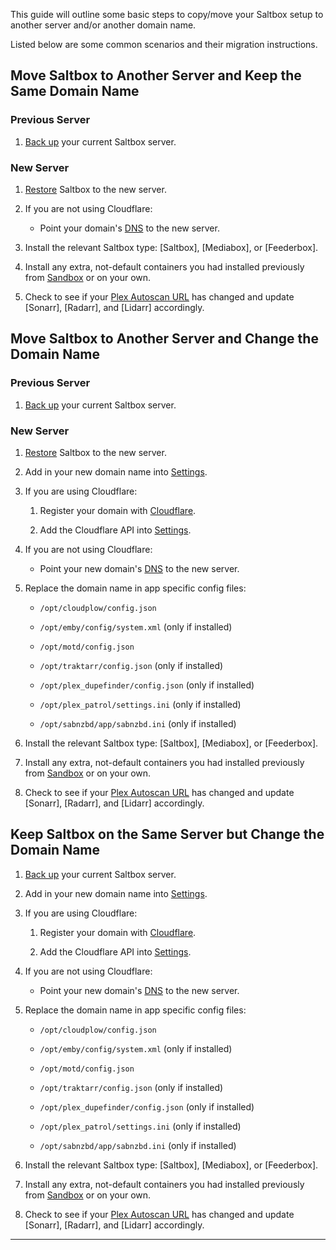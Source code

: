 This guide will outline some basic steps to copy/move your Saltbox setup to another server and/or another domain name.

Listed below are some common scenarios and their migration instructions.

## Move Saltbox to Another Server and Keep the Same Domain Name

### Previous Server

1. [Back up](backup.md) your current Saltbox server.

### New Server

1. [Restore](restore.md) Saltbox to the new server.

2. If you are not using Cloudflare:

   - Point your domain's [DNS](../saltbox/prerequisites/prerequisites.md#domain) to the new server.

3. Install the relevant Saltbox type: [Saltbox], [Mediabox], or [Feederbox].

4. Install any extra, not-default containers you had installed previously from [Sandbox](../../sandbox/index.md) or on your own.

5. Check to see if your [Plex Autoscan URL]([../apps/plex-autoscan/#obtaining-the-plex-autoscan-url) has changed and update [Sonarr], [Radarr], and [Lidarr] accordingly.

## Move Saltbox to Another Server and Change the Domain Name

### Previous Server

1. [Back up](backup.md) your current Saltbox server.

### New Server

1. [Restore](restore.md) Saltbox to the new server.

2. Add in your new domain name into [Settings](settings.md).

3. If you are using Cloudflare:

   1. Register your domain with [Cloudflare](../../faq/Cloudflare.md).

   2. Add the Cloudflare API into [Settings](settings.md).

4. If you are not using Cloudflare:

   - Point your new domain's [DNS](../prerequisites/prerequisites/#domain) to the new server.

5. Replace the domain name in app specific config files:

   - `/opt/cloudplow/config.json`

   - `/opt/emby/config/system.xml` (only if installed)

   - `/opt/motd/config.json`

   - `/opt/traktarr/config.json` (only if installed)

   - `/opt/plex_dupefinder/config.json` (only if installed)

   - `/opt/plex_patrol/settings.ini` (only if installed)

   - `/opt/sabnzbd/app/sabnzbd.ini` (only if installed)

3. Install the relevant Saltbox type: [Saltbox], [Mediabox], or [Feederbox].

4. Install any extra, not-default containers you had installed previously from [Sandbox](../../sandbox/index.md) or on your own.

5. Check to see if your [Plex Autoscan URL]([../apps/plex-autoscan/#obtaining-the-plex-autoscan-url) has changed and update [Sonarr], [Radarr], and [Lidarr] accordingly.

## Keep Saltbox on the Same Server but Change the Domain Name

1. [Back up](backup.md) your current Saltbox server.

2. Add in your new domain name into [Settings](settings.md).

3. If you are using Cloudflare:

   1. Register your domain with [Cloudflare](../../faq/Cloudflare.md).

   2. Add the Cloudflare API into [Settings](settings.md).

4. If you are not using Cloudflare:

   - Point your new domain's [DNS](../prerequisites/prerequisites/#domain) to the new server.

5. Replace the domain name in app specific config files:

   - `/opt/cloudplow/config.json`

   - `/opt/emby/config/system.xml` (only if installed)

   - `/opt/motd/config.json`

   - `/opt/traktarr/config.json` (only if installed)

   - `/opt/plex_dupefinder/config.json` (only if installed)

   - `/opt/plex_patrol/settings.ini` (only if installed)

   - `/opt/sabnzbd/app/sabnzbd.ini` (only if installed)

3. Install the relevant Saltbox type: [Saltbox], [Mediabox], or [Feederbox].

4. Install any extra, not-default containers you had installed previously from [Sandbox](../../sandbox/index.md) or on your own.

5. Check to see if your [Plex Autoscan URL]([../apps/plex-autoscan/#obtaining-the-plex-autoscan-url) has changed and update [Sonarr], [Radarr], and [Lidarr] accordingly.

---
